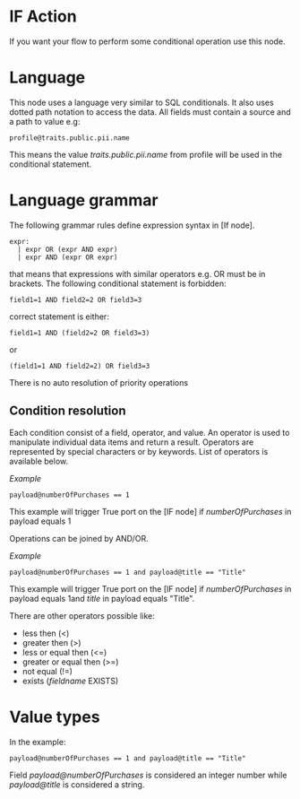 # IF Action

If you want your flow to perform some conditional operation use this node. 

# Language

This node uses a language very similar to SQL conditionals. It also uses dotted path notation to access the data.
All fields must contain a source and a path to value e.g:

```
profile@traits.public.pii.name
```

This means the value *traits.public.pii.name* from profile will be used in the conditional statement.

# Language grammar

The following grammar rules define expression syntax in [If node].

```
expr:
  | expr OR (expr AND expr)
  | expr AND (expr OR expr)
```

that means that expressions with similar operators e.g. OR must be in brackets. The following conditional statement is forbidden:

```
field1=1 AND field2=2 OR field3=3
```

correct statement is either:

```
field1=1 AND (field2=2 OR field3=3)
```

or

```
(field1=1 AND field2=2) OR field3=3
```

There is no auto resolution of priority operations

## Condition resolution

Each condition consist of a field, operator, and value. An operator is used to manipulate individual data items and return a result.
Operators are represented by special characters or by keywords. List of operators is available below.

*Example*

```
payload@numberOfPurchases == 1
```

This example will trigger True port on the [IF node] if *numberOfPurchases* in payload equals 1

Operations can be joined by AND/OR. 

*Example*

```
payload@numberOfPurchases == 1 and payload@title == "Title"
```

This example will trigger True port on the [IF node] if *numberOfPurchases* in payload equals 1and *title* in payload 
equals "Title".

There are other operators possible like:

* less then (<)
* greater then (>)
* less or equal then (<=)
* greater or equal then (>=)
* not equal (!=)
* exists (*fieldname* EXISTS)

# Value types

In the example:

```
payload@numberOfPurchases == 1 and payload@title == "Title"
```

Field *payload@numberOfPurchases* is considered an integer number while *payload@title* is considered a string.


